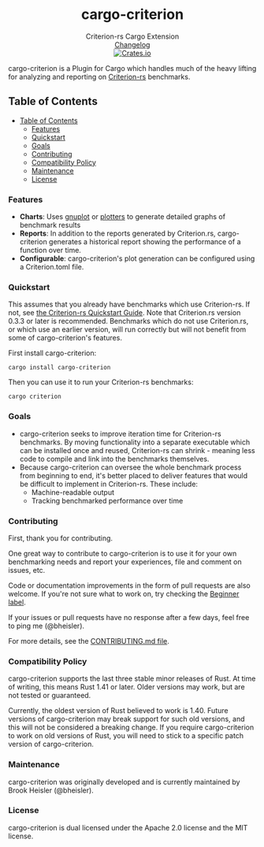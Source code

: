 <h1 align="center">cargo-criterion</h1>

<div align="center">Criterion-rs Cargo Extension</div>

<div align="center">
    <a href="https://github.com/bheisler/cargo-criterion/blob/master/CHANGELOG.md">Changelog</a>
</div>

<div align="center">
    <a href="https://crates.io/crates/cargo-criterion">
        <img src="https://img.shields.io/crates/v/cargo-criterion.svg" alt="Crates.io">
    </a>
</div>

cargo-criterion is a Plugin for Cargo which handles much of the heavy lifting for analyzing and 
reporting on [Criterion-rs](https://github.com/bheisler/criterion.rs) benchmarks.

## Table of Contents
- [Table of Contents](#table-of-contents)
  - [Features](#features)
  - [Quickstart](#quickstart)
  - [Goals](#goals)
  - [Contributing](#contributing)
  - [Compatibility Policy](#compatibility-policy)
  - [Maintenance](#maintenance)
  - [License](#license)

### Features

- __Charts__: Uses [gnuplot](http://www.gnuplot.info/) or [plotters](https://crates.io/crates/plotters) to generate detailed graphs of benchmark results
- __Reports__: In addition to the reports generated by Criterion.rs, cargo-criterion generates a historical report showing the performance of a function over time.
- __Configurable__: cargo-criterion's plot generation can be configured using a Criterion.toml file.

### Quickstart

This assumes that you already have benchmarks which use Criterion-rs. If not, see [the Criterion-rs Quickstart Guide](https://github.com/bheisler/criterion.rs#quickstart).
Note that Criterion.rs version 0.3.3 or later is recommended. Benchmarks which do not use Criterion.rs, or which use an earlier version, will run correctly but will not
benefit from some of cargo-criterion's features.

First install cargo-criterion:

`cargo install cargo-criterion`

Then you can use it to run your Criterion-rs benchmarks:

`cargo criterion`

### Goals

- cargo-criterion seeks to improve iteration time for Criterion-rs benchmarks. By moving functionality into a separate executable which can be installed once and reused, Criterion-rs can shrink - meaning less code to compile and link into the benchmarks themselves.
- Because cargo-criterion can oversee the whole benchmark process from beginning to end, it's better placed to deliver features that would be difficult to implement in Criterion-rs. These include:
    - Machine-readable output
    - Tracking benchmarked performance over time

### Contributing

First, thank you for contributing.

One great way to contribute to cargo-criterion is to use it for your own benchmarking needs and report your experiences, file and comment on issues, etc.

Code or documentation improvements in the form of pull requests are also welcome. If you're not
sure what to work on, try checking the 
[Beginner label](https://github.com/bheisler/cargo-criterion/issues?q=is%3Aissue+is%3Aopen+label%3ABeginner).

If your issues or pull requests have no response after a few days, feel free to ping me (@bheisler).

For more details, see the [CONTRIBUTING.md file](https://github.com/bheisler/cargo-criterion/blob/master/CONTRIBUTING.md).

### Compatibility Policy

cargo-criterion supports the last three stable minor releases of Rust. At time of
writing, this means Rust 1.41 or later. Older versions may work, but are not tested or guaranteed.

Currently, the oldest version of Rust believed to work is 1.40. Future versions of cargo-criterion may
break support for such old versions, and this will not be considered a breaking change. If you
require cargo-criterion to work on old versions of Rust, you will need to stick to a
specific patch version of cargo-criterion.

### Maintenance

cargo-criterion was originally developed and is currently maintained by Brook Heisler (@bheisler).

### License

cargo-criterion is dual licensed under the Apache 2.0 license and the MIT license.
